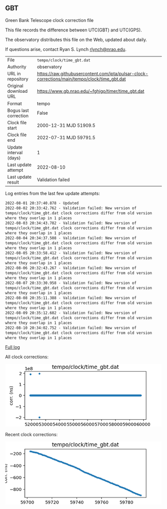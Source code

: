 
## GBT

Green Bank Telescope clock correction file

This file records the difference between UTC(GBT) and UTC(GPS).

The observatory distributes this file on the Web, updated about daily.

If questions arise, contact Ryan S. Lynch <rlynch@nrao.edu>.

|     |     |
|:--- |:--- |
| File | `tempo/clock/time_gbt.dat` |
| Authority | observatory |
| URL in repository | <https://raw.githubusercontent.com/ipta/pulsar-clock-corrections/main/tempo/clock/time_gbt.dat> |
| Original download URL | <https://www.gb.nrao.edu/~fghigo/timer/time_gbt.dat> |
| Format | tempo |
| Bogus last correction | False |
| Clock file start | 2000-12-31 MJD 51909.5 |
| Clock file end | 2022-07-31 MJD 59791.5 |
| Update interval (days) | 1 |
| Last update attempt | 2022-08-10 |
| Last update result | Validation failed |

Log entries from the last few update attempts:
```
2022-08-01 20:37:40.878 - Updated
2022-08-02 20:33:42.762 - Validation failed: New version of tempo/clock/time_gbt.dat clock corrections differ from old version where they overlap in 1 places
2022-08-03 20:34:43.782 - Validation failed: New version of tempo/clock/time_gbt.dat clock corrections differ from old version where they overlap in 1 places
2022-08-04 20:34:37.508 - Validation failed: New version of tempo/clock/time_gbt.dat clock corrections differ from old version where they overlap in 1 places
2022-08-05 20:33:58.412 - Validation failed: New version of tempo/clock/time_gbt.dat clock corrections differ from old version where they overlap in 1 places
2022-08-06 20:32:43.267 - Validation failed: New version of tempo/clock/time_gbt.dat clock corrections differ from old version where they overlap in 1 places
2022-08-07 20:33:30.958 - Validation failed: New version of tempo/clock/time_gbt.dat clock corrections differ from old version where they overlap in 1 places
2022-08-08 20:35:11.388 - Validation failed: New version of tempo/clock/time_gbt.dat clock corrections differ from old version where they overlap in 1 places
2022-08-09 20:35:12.602 - Validation failed: New version of tempo/clock/time_gbt.dat clock corrections differ from old version where they overlap in 1 places
2022-08-10 20:34:02.752 - Validation failed: New version of tempo/clock/time_gbt.dat clock corrections differ from old version where they overlap in 1 places
```
[Full log](https://raw.githubusercontent.com/ipta/pulsar-clock-corrections/main/log/tempo/clock/time_gbt.dat.log)


All clock corrections:

![plot of all clock corrections](time_gbt.dat.png "All corrections")

Recent clock corrections:

![plot of recent clock corrections](time_gbt.dat.short.png "Recent corrections")


